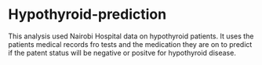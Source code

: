 # Hypothyroid-prediction

This analysis used Nairobi Hospital data on hypothyroid patients. It uses the patients medical records fro tests and the medication they are on to predict if the patent status will be negative or positve for hypothyroid disease.


